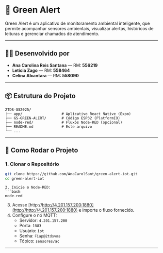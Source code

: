 # 🌱 Green Alert

Green Alert é um aplicativo de monitoramento ambiental inteligente, que permite acompanhar sensores ambientais, visualizar alertas, históricos de leituras e gerenciar chamados de atendimento.

---

## 👨‍💻 Desenvolvido por

- **Ana Carolina Reis Santana** — RM: **556219**
- **Leticia Zago** — RM: **558464**
- **Celina Alcantara** — RM: **558090**

---

## 📦 Estrutura do Projeto

```
2TDS-GS2025/
├── app/                  # Aplicativo React Native (Expo)
├── GS-GREEN-ALERT/       # Código ESP32 (PlatformIO)
├── node-red/             # Fluxos Node-RED (opcional)
├── README.md             # Este arquivo
└── ...
```

---

## 🚀 Como Rodar o Projeto

### 1. **Clonar o Repositório**

```bash
git clone https://github.com/AnaCarolSant/green-alert-iot.git
cd green-alert-iot
```
   ```
2. Inicie o Node-RED:
   ```bash
   node-red
   ```
3. Acesse [http://http://4.201.157.200:1880](http://http://4.201.157.200:1880) e importe o fluxo fornecido.
4. Configure o nó MQTT:
   - Servidor: `4.201.157.200`
   - Porta: `1883`
   - Usuário: `iot`
   - Senha: `Fiap@2tdsvms`
   - Tópico: `sensores/ac`

---
